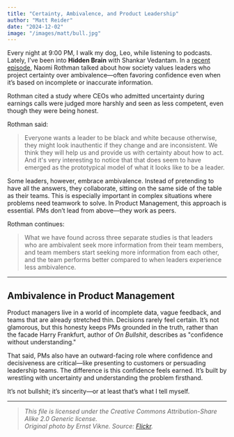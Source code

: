 ```yaml
---
title: "Certainty, Ambivalence, and Product Leadership"
author: "Matt Reider"
date: "2024-12-02"
image: "/images/matt/bull.jpg"
---
```


Every night at 9:00 PM, I walk my dog, Leo, while listening to podcasts. Lately, I’ve been into **Hidden Brain** with Shankar Vedantam. In a [recent episode](https://hiddenbrain.org/podcast/the-benefits-of-mixed-emotions/), Naomi Rothman talked about how society values leaders who project certainty over ambivalence—often favoring confidence even when it’s based on incomplete or inaccurate information.

Rothman cited a study where CEOs who admitted uncertainty during earnings calls were judged more harshly and seen as less competent, even though they were being honest.

Rothman said:

> Everyone wants a leader to be black and white because otherwise, they might look inauthentic if they change and are inconsistent. We think they will help us and provide us with certainty about how to act. And it's very interesting to notice that that does seem to have emerged as the prototypical model of what it looks like to be a leader.

Some leaders, however, embrace ambivalence. Instead of pretending to have all the answers, they collaborate, sitting on the same side of the table as their teams. This is especially important in complex situations where problems need teamwork to solve. In Product Management, this approach is essential. PMs don’t lead from above—they work as peers.

Rothman continues:

> What we have found across three separate studies is that leaders who are ambivalent seek more information from their team members, and team members start seeking more information from each other, and the team performs better compared to when leaders experience less ambivalence.

---

## Ambivalence in Product Management  

Product managers live in a world of incomplete data, vague feedback, and teams that are already stretched thin. Decisions rarely feel certain. It’s not glamorous, but this honesty keeps PMs grounded in the truth, rather than the facade Harry Frankfurt, author of *On Bullshit*, describes as "confidence without understanding."

That said, PMs also have an outward-facing role where confidence and decisiveness are critical—like presenting to customers or persuading leadership teams. The difference is this confidence feels earned. It’s built by wrestling with uncertainty and understanding the problem firsthand.  

It’s not bullshit; it’s sincerity—or at least that’s what I tell myself.

---

> *This file is licensed under the Creative Commons Attribution-Share Alike 2.0 Generic license.  
> Original photo by Ernst Vikne. Source: [Flickr](https://www.flickr.com/photos/42834622@N00/3713561004).*
